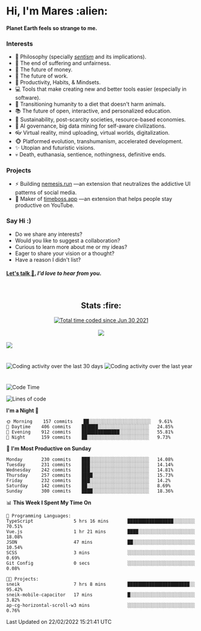 <h1>Hi, I'm Mares :alien:</h1>

#### Planet Earth feels so strange to me.

### **Interests**

- 🌊 Philosophy (specially [_sentism_][sentismmedium] and its implications).
- 🎯 The end of suffering and unfairness.
- 💸 The future of money.
- 💼 The future of work.
- 🧠 Productivity, Habits, & Mindsets.
- 💻 Tools that make creating new and better tools easier (especially in software).
- 🥗 Transitioning humanity to a diet that doesn't harm animals.
- 📚 The future of open, interactive, and personalized education.
- 🌱 Sustainability, post-scarcity societies, resource-based economies.
- 🤖 AI governance, big data mining for self-aware civilizations.
- 👓 Virtual reality, mind uploading, virtual worlds, digitalization.
- 🐵 Platformed evolution, transhumanism, accelerated development.
- ✨ Utopian and futuristic visions.
- 💀 Death, euthanasia, sentience, nothingness, definitive ends.


### **Projects**

- ⚡ Building [nemesis.run](https://nemesis.run) —an extension that neutralizes the addictive UI patterns of social media.
- 💎 Maker of [timeboss.app](https://timeboss.app) —an extension that helps people stay productive on YouTube.


### **Say Hi :)**

- Do we share any interests?
- Would you like to suggest a collaboration?
- Curious to learn more about me or my ideas?
- Eager to share your vision or a thought?
- Have a reason I didn't list?

#### [Let's talk :wave:.](mailto:mareszhar@gmail.com) _I'd love to hear from you_.

[sentismmedium]: https://medium.com/@mareszhar/born-a-prisoner-a-reflection-about-life-its-struggles-and-a-plan-to-escape-d8566ce9b026

<br>

<h2 align="center">Stats :fire:</h2>

<div align="center">
  <a href="https://wakatime.com/@cfdc0e0d-4860-4b62-9ff0-cb659185525e">
    <img src="https://wakatime.com/badge/user/cfdc0e0d-4860-4b62-9ff0-cb659185525e.svg" alt="Total time coded since Jun 30 2021" />
  </a>
</div>

<br>

<!-- 
Add or remove this: 
&dates=B1AAB3FF 
...or this...
&date_format=M%20j%5B%2C%20Y%5D
from the *streak stats URL below* if they get bugged and aren't updating: 
-->

<div align="center">
  <img src="https://github-readme-streak-stats.herokuapp.com?user=mareszhar&theme=black-ice&hide_border=true&stroke=FFFFFF15&ring=DF8FFE&fire=DF8FFE&currStreakLabel=DF8FFE&background=1A232A&currStreakNum=86FFAB&dates=B1AAB3FF&date_format=M%20j%5B%2C%20Y%5D">
</div>

<br>

<img src="https://activity-graph.herokuapp.com/graph?username=mareszhar&theme=nord&bg_color=00000000&color=979797&line=DF8FFE&point=00000000&area=true&hide_border=true">

<br>

<h1></h1>

<img src="https://wakatime.com/share/@mares/5df0ff02-9c79-41b4-b540-51dc9c65a57b.svg" alt="Coding activity over the last 30 days" />
<img src="https://wakatime.com/share/@mares/ea89ba71-f374-40af-930c-e0655909fe37.svg" alt="Coding activity over the last year" />

<h1></h1>

<!--START_SECTION:waka-->
![Code Time](http://img.shields.io/badge/Code%20Time-509%20hrs%2019%20mins-blue)

![Lines of code](https://img.shields.io/badge/From%20Hello%20World%20I%27ve%20Written-130%20Thousand%20lines%20of%20code-blue)

**I'm a Night 🦉** 

```text
🌞 Morning    157 commits    ██░░░░░░░░░░░░░░░░░░░░░░░   9.61% 
🌆 Daytime    406 commits    ██████░░░░░░░░░░░░░░░░░░░   24.85% 
🌃 Evening    912 commits    ██████████████░░░░░░░░░░░   55.81% 
🌙 Night      159 commits    ██░░░░░░░░░░░░░░░░░░░░░░░   9.73%

```
📅 **I'm Most Productive on Sunday** 

```text
Monday       230 commits    ███░░░░░░░░░░░░░░░░░░░░░░   14.08% 
Tuesday      231 commits    ███░░░░░░░░░░░░░░░░░░░░░░   14.14% 
Wednesday    242 commits    ███░░░░░░░░░░░░░░░░░░░░░░   14.81% 
Thursday     257 commits    ████░░░░░░░░░░░░░░░░░░░░░   15.73% 
Friday       232 commits    ███░░░░░░░░░░░░░░░░░░░░░░   14.2% 
Saturday     142 commits    ██░░░░░░░░░░░░░░░░░░░░░░░   8.69% 
Sunday       300 commits    ████░░░░░░░░░░░░░░░░░░░░░   18.36%

```


📊 **This Week I Spent My Time On** 

```text
💬 Programming Languages: 
TypeScript               5 hrs 16 mins       █████████████████░░░░░░░░   70.51% 
Vue.js                   1 hr 21 mins        ████░░░░░░░░░░░░░░░░░░░░░   18.08% 
JSON                     47 mins             ██░░░░░░░░░░░░░░░░░░░░░░░   10.54% 
SCSS                     3 mins              ░░░░░░░░░░░░░░░░░░░░░░░░░   0.69% 
Git Config               0 secs              ░░░░░░░░░░░░░░░░░░░░░░░░░   0.08%

🐱‍💻 Projects: 
sneik                    7 hrs 8 mins        ███████████████████████░░   95.42% 
sneik-mobile-capacitor   17 mins             █░░░░░░░░░░░░░░░░░░░░░░░░   3.82% 
ap-cg-horizontal-scroll-w3 mins              ░░░░░░░░░░░░░░░░░░░░░░░░░   0.76%

```


 Last Updated on 22/02/2022 15:21:41 UTC
<!--END_SECTION:waka-->
